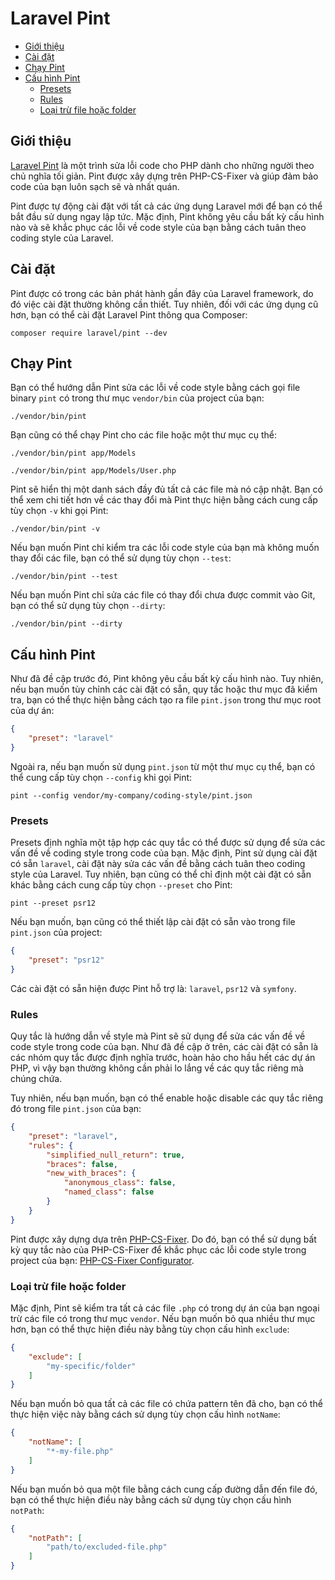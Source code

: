 # Laravel Pint

- [Giới thiệu](#introduction)
- [Cài đặt](#installation)
- [Chạy Pint](#running-pint)
- [Cấu hình Pint](#configuring-pint)
    - [Presets](#presets)
    - [Rules](#rules)
    - [Loại trừ file hoặc folder](#excluding-files-or-folders)

<a name="introduction"></a>
## Giới thiệu

[Laravel Pint](https://github.com/laravel/pint) là một trình sửa lỗi code cho PHP dành cho những người theo chủ nghĩa tối giản. Pint được xây dựng trên PHP-CS-Fixer và giúp đảm bảo code của bạn luôn sạch sẽ và nhất quán.

Pint được tự động cài đặt với tất cả các ứng dụng Laravel mới để bạn có thể bắt đầu sử dụng ngay lập tức. Mặc định, Pint không yêu cầu bất kỳ cấu hình nào và sẽ khắc phục các lỗi về code style của bạn bằng cách tuân theo coding style ​​của Laravel.

<a name="installation"></a>
## Cài đặt

Pint được có trong các bản phát hành gần đây của Laravel framework, do đó việc cài đặt thường không cần thiết. Tuy nhiên, đối với các ứng dụng cũ hơn, bạn có thể cài đặt Laravel Pint thông qua Composer:

```shell
composer require laravel/pint --dev
```

<a name="running-pint"></a>
## Chạy Pint

Bạn có thể hướng dẫn Pint sửa các lỗi về code style bằng cách gọi file binary `pint` có trong thư mục `vendor/bin` của project của bạn:

```shell
./vendor/bin/pint
```

Bạn cũng có thể chạy Pint cho các file hoặc một thư mục cụ thể:

```shell
./vendor/bin/pint app/Models

./vendor/bin/pint app/Models/User.php
```

Pint sẽ hiển thị một danh sách đầy đủ tất cả các file mà nó cập nhật. Bạn có thể xem chi tiết hơn về các thay đổi mà Pint thực hiện bằng cách cung cấp tùy chọn `-v` khi gọi Pint:

```shell
./vendor/bin/pint -v
```

Nếu bạn muốn Pint chỉ kiểm tra các lỗi code style của bạn mà không muốn thay đổi các file, bạn có thể sử dụng tùy chọn `--test`:

```shell
./vendor/bin/pint --test
```

Nếu bạn muốn Pint chỉ sửa các file có thay đổi chưa được commit vào Git, bạn có thể sử dụng tùy chọn `--dirty`:

```shell
./vendor/bin/pint --dirty
```

<a name="configuring-pint"></a>
## Cấu hình Pint

Như đã đề cập trước đó, Pint không yêu cầu bất kỳ cấu hình nào. Tuy nhiên, nếu bạn muốn tùy chỉnh các cài đặt có sẵn, quy tắc hoặc thư mục đã kiểm tra, bạn có thể thực hiện bằng cách tạo ra file `pint.json` trong thư mục root của dự án:

```json
{
    "preset": "laravel"
}
```

Ngoài ra, nếu bạn muốn sử dụng `pint.json` từ một thư mục cụ thể, bạn có thể cung cấp tùy chọn `--config` khi gọi Pint:

```shell
pint --config vendor/my-company/coding-style/pint.json
```

<a name="presets"></a>
### Presets

Presets định nghĩa một tập hợp các quy tắc có thể được sử dụng để sửa các vấn đề về coding style trong code của bạn. Mặc định, Pint sử dụng cài đặt có sẵn `laravel`, cài đặt này sửa các vấn đề bằng cách tuân theo coding style ​​của Laravel. Tuy nhiên, bạn cũng có thể chỉ định một cài đặt có sẵn khác bằng cách cung cấp tùy chọn `--preset` cho Pint:

```shell
pint --preset psr12
```

Nếu bạn muốn, bạn cũng có thể thiết lập cài đặt có sẵn vào trong file `pint.json` của project:

```json
{
    "preset": "psr12"
}
```

Các cài đặt có sẵn hiện được Pint hỗ trợ là: `laravel`, `psr12` và `symfony`.

<a name="rules"></a>
### Rules

Quy tắc là hướng dẫn về style mà Pint sẽ sử dụng để sửa các vấn đề về code style trong code của bạn. Như đã đề cập ở trên, các cài đặt có sẵn là các nhóm quy tắc được định nghĩa trước, hoàn hảo cho hầu hết các dự án PHP, vì vậy bạn thường không cần phải lo lắng về các quy tắc riêng mà chúng chứa.

Tuy nhiên, nếu bạn muốn, bạn có thể enable hoặc disable các quy tắc riêng đó trong file `pint.json` của bạn:

```json
{
    "preset": "laravel",
    "rules": {
        "simplified_null_return": true,
        "braces": false,
        "new_with_braces": {
            "anonymous_class": false,
            "named_class": false
        }
    }
}
```
Pint được xây dựng dựa trên [PHP-CS-Fixer](https://github.com/FriendsOfPHP/PHP-CS-Fixer). Do đó, bạn có thể sử dụng bất kỳ quy tắc nào của PHP-CS-Fixer để khắc phục các lỗi code style trong project của bạn: [PHP-CS-Fixer Configurator](https://mlocati.github.io/php-cs-fixer-configurator).

<a name="excluding-files-or-folders"></a>
### Loại trừ file hoặc folder

Mặc định, Pint sẽ kiểm tra tất cả các file `.php` có trong dự án của bạn ngoại trừ các file có trong thư mục `vendor`. Nếu bạn muốn bỏ qua nhiều thư mục hơn, bạn có thể thực hiện điều này bằng tùy chọn cấu hình `exclude`:

```json
{
    "exclude": [
        "my-specific/folder"
    ]
}
```

Nếu bạn muốn bỏ qua tất cả các file có chứa pattern tên đã cho, bạn có thể thực hiện việc này bằng cách sử dụng tùy chọn cấu hình `notName`:

```json
{
    "notName": [
        "*-my-file.php"
    ]
}
```

Nếu bạn muốn bỏ qua một file bằng cách cung cấp đường dẫn đến file đó, bạn có thể thực hiện điều này bằng cách sử dụng tùy chọn cấu hình `notPath`:

```json
{
    "notPath": [
        "path/to/excluded-file.php"
    ]
}
```
